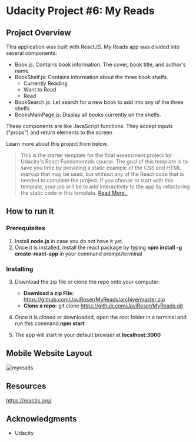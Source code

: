 # Udacity Project #6: My Reads

## Project Overview

This application was built with ReactJS. My Reads app was divided into several components:

- Book.js: Contains book information. The cover, book title, and author's name
- BookShelf.js: Contains information about the three book shelfs.
	- Currently Reading 
	- Want to Read
	- Read
- BookSearch.js: Let search for a new book to add into any of the three shelfs 
- BooksMainPage.js: Display all books currently on the shelfs.  

These components are like JavaScript functions. They accept inputs ("props") and return elements to the screen

Learn more about this project from below.

>This is the starter template for the final assessment project for Udacity's React Fundamentals course. The goal of this template is to save you time by providing a static example of the CSS and HTML markup that may be used, but without any of the React code that is needed to complete the project. If you choose to start with this template, your job will be to add interactivity to the app by refactoring the static code in this template. 
[Read More..]( https://github.com/udacity/reactnd-project-myreads-starter)
## How to run it

### Prerequisites

1. Install **node.js** in case you do not have it yet. 
2. Once it is installed, install the react package by typing **npm install -g create-react-app** in your command prompt/terminal

### Installing

3. Download the zip file or clone the repo onto your computer:
	-  **Download a zip File:** https://github.com/JaviRoser/MyReads/archive/master.zip
	-  **Clone a repo:**  git clone https://github.com/JaviRoser/MyReads.git

4. Once it is cloned or downloaded, open the root folder in a terminal and run this command:**npm start**
5. The app will start in your default browser at **localhost:3000**
   
## Mobile Website Layout

![myreads](https://user-images.githubusercontent.com/25829140/45979851-60c6e700-c01e-11e8-858a-55f24c463695.JPG)

## Resources

https://reactjs.org/

## Acknowledgments

- Udacity


